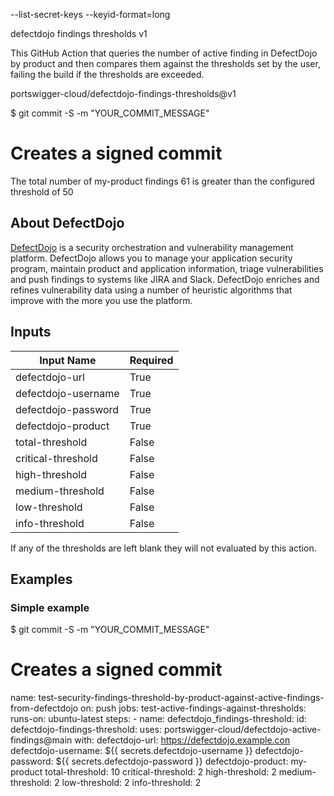 --list-secret-keys --keyid-format=long

 defectdojo findings thresholds v1

This GitHub Action that queries the number of active finding in DefectDojo by product and then compares them against the thresholds set by the user, failing the build if the thresholds are exceeded.

portswigger-cloud/defectdojo-findings-thresholds@v1

$ git commit -S -m "YOUR_COMMIT_MESSAGE"
# Creates a signed commit

The total number of my-product findings 61 is greater than the configured threshold of 50

## About DefectDojo

[DefectDojo](https://github.com/DefectDojo/django-DefectDojo) is a security orchestration and vulnerability management platform. DefectDojo allows you to manage your application security program, maintain product and application information, triage vulnerabilities and push findings to systems like JIRA and Slack. DefectDojo enriches and refines vulnerability data using a number of heuristic algorithms that improve with the more you use the platform.

## Inputs

| Input Name                   | Required |
| ---------------------------- | -------- | 
| defectdojo-url               | True     |
| defectdojo-username          | True     |
| defectdojo-password          | True     |
| defectdojo-product           | True     |
| total-threshold              | False    |
| critical-threshold           | False    |
| high-threshold               | False    |
| medium-threshold             | False    |
| low-threshold                | False    |
| info-threshold               | False    |

If any of the thresholds are left blank they will not evaluated by this action.

## Examples

### Simple example

$ git commit -S -m "YOUR_COMMIT_MESSAGE"
# Creates a signed commit
name: test-security-findings-threshold-by-product-against-active-findings-from-defectdojo
on:
  push
jobs:
  test-active-findings-against-thresholds:
    runs-on: ubuntu-latest
    steps:
      - name: defectdojo_findings-threshold:
        id: defectdojo-findings-threshold:
        uses: portswigger-cloud/defectdojo-active-findings@main
        with:
          defectdojo-url: https://defectdojo.example.con
          defectdojo-username: ${{ secrets.defectdojo-username }}
          defectdojo-password: ${{ secrets.defectdojo-password }}
          defectdojo-product: my-product
          total-threshold: 10
          critical-threshold: 2 
          high-threshold: 2
          medium-threshold: 2
          low-threshold: 2
          info-threshold: 2
```
